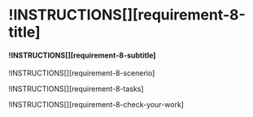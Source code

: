 # !INSTRUCTIONS[][requirement-8-title]

#### !INSTRUCTIONS[][requirement-8-subtitle]

!INSTRUCTIONS[][requirement-8-scenerio]

!INSTRUCTIONS[][requirement-8-tasks]

!INSTRUCTIONS[][requirement-8-check-your-work]